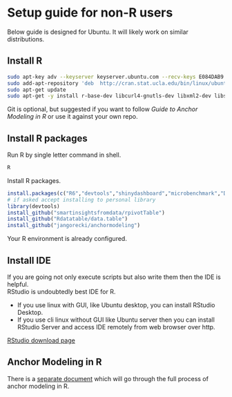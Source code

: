 
# Setup guide for non-R users

Below guide is designed for Ubuntu. It will likely work on similar distributions.

## Install R

```sh
sudo apt-key adv --keyserver keyserver.ubuntu.com --recv-keys E084DAB9
sudo add-apt-repository 'deb  http://cran.stat.ucla.edu/bin/linux/ubuntu trusty/'
sudo apt-get update
sudo apt-get -y install r-base-dev libcurl4-gnutls-dev libxml2-dev libssl-dev git
```

Git is optional, but suggested if you want to follow *Guide to Anchor Modeling in R* or use it against your own repo.  

## Install R packages

Run R by single letter command in shell.

```sh
R
```

Install R packages.

```r
install.packages(c("R6","devtools","shinydashboard","microbenchmark","DT"), repos="http://cran.stat.ucla.edu")
# if asked accept installing to personal library
library(devtools)
install_github("smartinsightsfromdata/rpivotTable")
install_github("Rdatatable/data.table")
install_github("jangorecki/anchormodeling")
```

Your R environment is already configured.  

## Install IDE

If you are going not only execute scripts but also write them then the IDE is helpful.  
RStudio is undoubtedly best IDE for R.  

- If you use linux with GUI, like Ubuntu desktop, you can install RStudio Desktop.
- If you use cli linux without GUI like Ubuntu server then you can install RStudio Server and access IDE remotely from web browser over http.

[RStudio download page](http://www.rstudio.com/products/RStudio/)

## Anchor Modeling in R

There is a [separate document](inst/doc/anchormodeling.md) which will go through the full process of anchor modeling in R.
